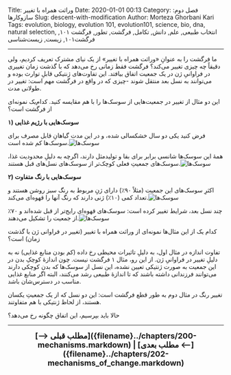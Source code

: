 Title: وراثت همراه با تغییر
Date: 2020-01-01 00:13
Category: فصل دوم: سازوکارها
Slug: descent-with-modification
Author: Morteza Ghorbani Kari
Tags: evolution, biology, evolution 101, evolution101, science, bio, dna, natural selection, انتخاب طبیعی, علم, دانش, تکامل, فرگشت, تطور, فرگشت ۱۰۱, فرگشت۱۰۱, زیست, زیست‌شناسی

------
ما فرگشت را به عنوانِ «وراثت همراه با تغییر» از یک نیای مشترک تعریف کردیم، ولی دقیقاً چه چیزی تغییر می‌کند؟ فرگشت فقط زمانی رخ می‌دهد که با گذشت زمان تغییری در فراوانیِ ژن در یک جمعیت اتفاق بیافتد. این تفاوت‌های ژنتیکی قابلِ توارث بوده و می‌توانند به نسل بعد منتقل شوند -چیزی که در واقع در فرگشت مهم است: تغییر در طولانی مدت.

این دو مثال از تغییر در جمعیت‌هایی از سوسک‌ها را با هم مقایسه کنید. کدام‌یک نمونه‌ای از فرگشت است؟

**۱) سوسک‌هایی با رژیم غذایی**

فرض کنید یکی دو سال خشکسالی شده، و در این مدت گیاهانِ قابل مصرف برای سوسک‌ها کم شده است.![سوسک‌ها]({static}/images/15-1.gif)

همهٔ این سوسک‌ها شانسی برابر برای بقا و تولیدمثل دارند، اگرچه به دلیلِ محدودیت غذا، سوسک‌های جمعیتِ فعلی کوچک‌تر از سوسک‌های نسل‌های قبل هستند.![سوسک‌ها]({static}/images/15-2.gif)

**۲) سوسک‌هایی با رنگ متفاوت**

اکثرِ سوسک‌های این جمعیت (مثلاً ۹۰٪) دارای ژنِ مربوط به رنگ سبز روشن هستند و تعداد کمی (۱۰٪) ژنی دارند که رنگ آنها را قهوه‌ای می‌کند.![سوسک‌ها]({static}/images/15-3.gif)

چند نسل بعد، شرایط تغییر کرده است: سوسک‌های قهوه‌ای رایج‌تر از قبل شده‌اند و ۷۰٪ از جمعیت را تشکیل می‌دهند.![سوسک‌ها]({static}/images/15-4.gif)

کدام یک از این مثال‌ها نمونه‌ای از وراثت همراه با تغییر (تغییر در فراوانی ژن با گذشت زمان) است؟

تفاوت اندازه در مثال اول، به دلیلِ تاثیرات محیطی رخ داده (کم بودن منابع غذایی) نه به دلیلِ تغییر در فراوانیِ ژن. از این رو، مثال ۱ فرگشت نیست. چون اندازهٔ کوچکِ بدن در این جمعیت به صورت ژنتیکی تعیین نشده، این نسل از سوسک‌ها که بدن کوچکی دارند می‌توانند فرزندانی داشته باشند که تا اندازهٔ طبیعی رشد می‌کنند، البته اگر منابع غذایی مناسب در دسترس‌شان باشد.

تغییر رنگ در مثال دوم به طور قطع فرگشت است: این دو نسل که از یک جمعیتِ یکسان هستند، از لحاظ ژنتیکی با هم متفاوتند.

حالا باید بپرسیم، این اتفاق چگونه رخ می‌دهد؟

------
<center>
    <font size="4">
        <b>
            [⟶ مطلب قبلی]({filename}../chapters/200-mechanisms.markdown) | [مطلب بعدی ⟵]({filename}../chapters/202-mechanisms_of_change.markdown) 
        </b>
    </font>
</center>